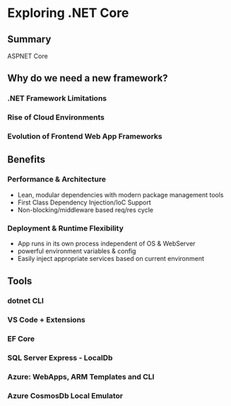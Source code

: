 # Exploring .NET Core

## Summary

ASPNET Core

## Why do we need a new framework?

### .NET Framework Limitations

### Rise of Cloud Environments

### Evolution of Frontend Web App Frameworks

## Benefits

### Performance & Architecture

- Lean, modular dependencies with modern package management tools
- First Class Dependency Injection/IoC Support
- Non-blocking/middleware based req/res cycle

### Deployment & Runtime Flexibility

- App runs in its own process independent of OS & WebServer
- powerful environment variables & config
- Easily inject appropriate services based on current environment

## Tools

### dotnet CLI

### VS Code + Extensions

### EF Core

### SQL Server Express - LocalDb

### Azure: WebApps, ARM Templates and CLI

### Azure CosmosDb Local Emulator
